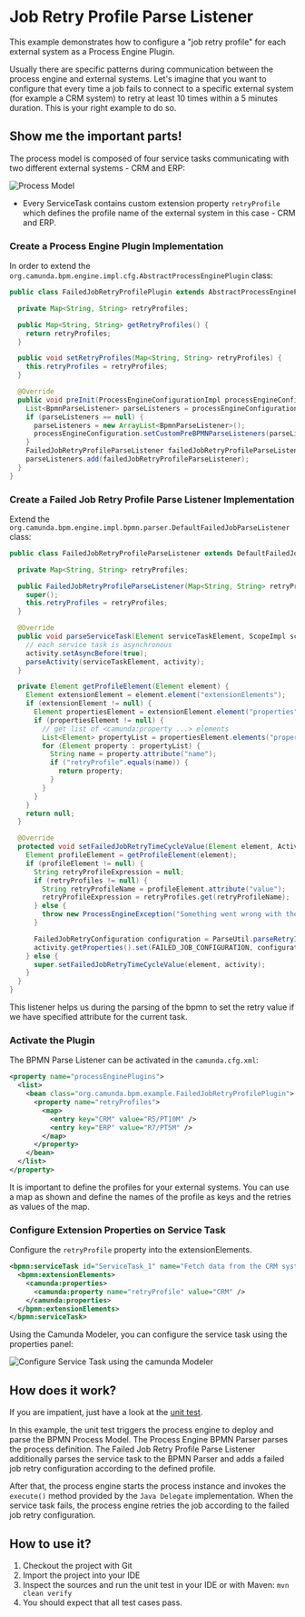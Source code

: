 # Job Retry Profile Parse Listener

This example demonstrates how to configure a "job retry profile" for each external system as a Process Engine Plugin.

Usually there are specific patterns during communication between the process engine and external systems. Let's imagine 
that you want to configure that every time a job fails to connect to a specific external system (for example a
CRM system) to retry at least 10 times within a 5 minutes duration. This is your right example to do so.

## Show me the important parts!

The process model is composed of four service tasks communicating with two different external systems - CRM and ERP:

![Process Model][1]

* Every ServiceTask contains custom extension property `retryProfile` which defines the profile name of the external 
system in this case - CRM and ERP.

### Create a Process Engine Plugin Implementation

In order to extend the `org.camunda.bpm.engine.impl.cfg.AbstractProcessEnginePlugin` class:

``` java
public class FailedJobRetryProfilePlugin extends AbstractProcessEnginePlugin {

  private Map<String, String> retryProfiles;

  public Map<String, String> getRetryProfiles() {
    return retryProfiles;
  }

  public void setRetryProfiles(Map<String, String> retryProfiles) {
    this.retryProfiles = retryProfiles;
  }

  @Override
  public void preInit(ProcessEngineConfigurationImpl processEngineConfiguration) {
    List<BpmnParseListener> parseListeners = processEngineConfiguration.getCustomPreBPMNParseListeners();
    if (parseListeners == null) {
      parseListeners = new ArrayList<BpmnParseListener>();
      processEngineConfiguration.setCustomPreBPMNParseListeners(parseListeners);
    }
    FailedJobRetryProfileParseListener failedJobRetryProfileParseListener = new FailedJobRetryProfileParseListener(retryProfiles);
    parseListeners.add(failedJobRetryProfileParseListener);
  }
}
```

### Create a Failed Job Retry Profile Parse Listener Implementation

Extend the `org.camunda.bpm.engine.impl.bpmn.parser.DefaultFailedJobParseListener` class:

``` java
public class FailedJobRetryProfileParseListener extends DefaultFailedJobParseListener {

  private Map<String, String> retryProfiles;

  public FailedJobRetryProfileParseListener(Map<String, String> retryProfiles) {
    super();
    this.retryProfiles = retryProfiles;
  }

  @Override
  public void parseServiceTask(Element serviceTaskElement, ScopeImpl scope, ActivityImpl activity) {
    // each service task is asynchronous
    activity.setAsyncBefore(true);
    parseActivity(serviceTaskElement, activity);
  }

  private Element getProfileElement(Element element) {
    Element extensionElement = element.element("extensionElements");
    if (extensionElement != null) {
      Element propertiesElement = extensionElement.element("properties");
      if (propertiesElement != null) {
        // get list of <camunda:property ...> elements
        List<Element> propertyList = propertiesElement.elements("property");
        for (Element property : propertyList) {
          String name = property.attribute("name");
          if ("retryProfile".equals(name)) {
            return property;
          }
        }
      }
    }
    return null;
  }

  @Override
  protected void setFailedJobRetryTimeCycleValue(Element element, ActivityImpl activity) {
    Element profileElement = getProfileElement(element);
    if (profileElement != null) {
      String retryProfileExpression = null;
      if (retryProfiles != null) {
        String retryProfileName = profileElement.attribute("value");
        retryProfileExpression = retryProfiles.get(retryProfileName);
      } else {
        throw new ProcessEngineException("Something went wrong with the configuration.");
      }

      FailedJobRetryConfiguration configuration = ParseUtil.parseRetryIntervals(retryProfileExpression);
      activity.getProperties().set(FAILED_JOB_CONFIGURATION, configuration);
    } else {
      super.setFailedJobRetryTimeCycleValue(element, activity);
    }
  }
}
```

This listener helps us during the parsing of the bpmn to set the retry value if we have specified attribute for 
the current task. 

### Activate the Plugin

The BPMN Parse Listener can be activated in the `camunda.cfg.xml`:

``` xml
<property name="processEnginePlugins">
  <list>
    <bean class="org.camunda.bpm.example.FailedJobRetryProfilePlugin">
      <property name="retryProfiles">
        <map>
          <entry key="CRM" value="R5/PT10M" />
          <entry key="ERP" value="R7/PT5M" />
        </map>
      </property>
    </bean>
  </list>
</property>
```

It is important to define the profiles for your external systems. You can use a map as shown and define the names of 
the profile as keys and the retries as values of the map.

### Configure Extension Properties on Service Task

Configure the `retryProfile` property into the extensionElements.

``` xml
<bpmn:serviceTask id="ServiceTask_1" name="Fetch data from the CRM system " camunda:class="org.camunda.bpm.example.delegate.ServiceTaskOneDelegate">
  <bpmn:extensionElements>
    <camunda:properties>
      <camunda:property name="retryProfile" value="CRM" />
    </camunda:properties>
  </bpmn:extensionElements>
</bpmn:serviceTask>
```

Using the Camunda Modeler, you can configure the service task using the properties panel:

![Configure Service Task using the camunda Modeler][2]


## How does it work?

If you are impatient, just have a look at the [unit test][3].

In this example, the unit test triggers the process engine to deploy and parse the BPMN Process Model.
The Process Engine BPMN Parser parses the process definition. The Failed Job Retry Profile Parse Listener additionally 
parses the service task to the BPMN Parser and adds a failed job retry configuration according to the defined profile.

After that, the process engine starts the process instance and invokes the `execute()` method provided by 
the `Java Delegate` implementation. When the service task fails, the process engine retries the job according to
the failed job retry configuration.

## How to use it?

1. Checkout the project with Git
2. Import the project into your IDE
3. Inspect the sources and run the unit test in your IDE or with Maven: `mvn clean verify`
4. You should expect that all test cases pass.

[1]: docs/retry-example.JPG
[2]: docs/extension-property.JPG
[3]: src/test/java/org/camunda/bpm/example/test/FailedJobRetryProfileTest.java
